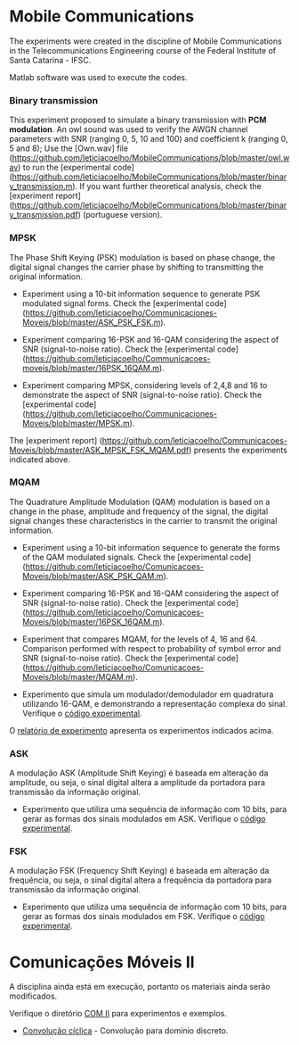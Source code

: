 # Mobile Communications

The experiments were created in the discipline of Mobile Communications in the Telecommunications Engineering course of the Federal Institute of Santa Catarina - IFSC.

Matlab software was used to execute the codes.

### Binary transmission

This experiment proposed to simulate a binary transmission with **PCM modulation**. An owl sound was used to verify the AWGN channel parameters with SNR (ranging 0, 5, 10 and 100) and coefficient k (ranging 0, 5 and 8); Use the [Own.wav] file (https://github.com/leticiacoelho/MobileCommunications/blob/master/owl.wav) to run the [experimental code] (https://github.com/leticiacoelho/MobileCommunications/blob/master/binary_transmission.m). If you want further theoretical analysis, check the [experiment report] (https://github.com/leticiacoelho/MobileCommunications/blob/master/binary_transmission.pdf) (portuguese version).

### MPSK

The Phase Shift Keying (PSK) modulation is based on phase change, the digital signal changes the carrier phase by shifting to transmitting the original information.

* Experiment using a 10-bit information sequence to generate PSK modulated signal forms. Check the [experimental code] (https://github.com/leticiacoelho/Communicaciones-Moveis/blob/master/ASK_PSK_FSK.m).

* Experiment comparing 16-PSK and 16-QAM considering the aspect of SNR (signal-to-noise ratio). Check the [experimental code] (https://github.com/leticiacoelho/Communicacoes-moveis/blob/master/16PSK_16QAM.m).

* Experiment comparing MPSK, considering levels of 2,4,8 and 16 to demonstrate the aspect of SNR (signal-to-noise ratio). Check the [experimental code] (https://github.com/leticiacoelho/Communicaciones-Moveis/blob/master/MPSK.m).

The [experiment report] (https://github.com/leticiacoelho/Communicacoes-Moveis/blob/master/ASK_MPSK_FSK_MQAM.pdf) presents the experiments indicated above.

### MQAM

The Quadrature Amplitude Modulation (QAM) modulation is based on a change in the phase, amplitude and frequency of the signal,  the digital signal changes these characteristics in the carrier to transmit the original information.

* Experiment using a 10-bit information sequence to generate the forms of the QAM modulated signals. Check the [experimental code] (https://github.com/leticiacoelho/Comunicacoes-Moveis/blob/master/ASK_PSK_QAM.m).

* Experiment comparing 16-PSK and 16-QAM considering the aspect of SNR (signal-to-noise ratio). Check the [experimental code] (https://github.com/leticiacoelho/Comunicacoes-Moveis/blob/master/16PSK_16QAM.m).

* Experiment that compares MQAM, for the levels of 4, 16 and 64. Comparison performed with respect to probability of symbol error and SNR (signal-to-noise ratio). Check the [experimental code] (https://github.com/leticiacoelho/Comunicacoes-Moveis/blob/master/MQAM.m).

* Experimento que simula um modulador/demodulador em quadratura utilizando 16-QAM, e demonstrando a representação complexa do sinal. Verifique o [código experimental](https://github.com/leticiacoelho/Comunicacoes-Moveis/blob/master/16QAM.m).

O [relatório de experimento](https://github.com/leticiacoelho/Comunicacoes-Moveis/blob/master/ASK_MPSK_FSK_MQAM.pdf) apresenta os experimentos indicados acima.

### ASK
A modulação ASK (Amplitude Shift Keying) é baseada em alteração da amplitude, ou seja, o sinal digital altera a amplitude da portadora para transmissão da informação original.

* Experimento que utiliza uma sequência de informação com 10 bits, para gerar as formas dos sinais modulados em ASK. Verifique o [código experimental](https://github.com/leticiacoelho/Comunicacoes-Moveis/blob/master/ASK_PSK_QAM.m).

### FSK
A modulação FSK (Frequency Shift Keying) é baseada em alteração da frequência, ou seja, o sinal digital altera a frequência da portadora para transmissão da informação original.

* Experimento que utiliza uma sequência de informação com 10 bits, para gerar as formas dos sinais modulados em FSK. Verifique o [código experimental](https://github.com/leticiacoelho/Comunicacoes-Moveis/blob/master/ASK_PSK_FSK.m).

# Comunicações Móveis II
A disciplina ainda está em execução, portanto os materiais ainda serão modificados.

Verifique o diretório [COM II](https://github.com/leticiacoelho/Comunicacoes-Moveis/tree/master/COMII) para experimentos e exemplos.

* [Convolução cíclica](https://github.com/leticiacoelho/Comunicacoes-Moveis/blob/master/COMII/convolucao_ciclica.m) - Convolução para domínio discreto.

